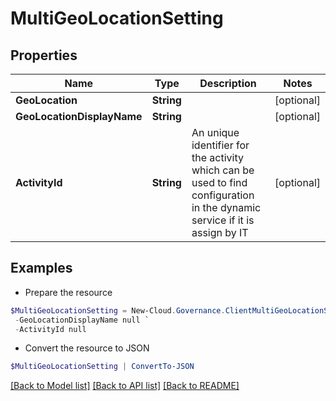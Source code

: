 # MultiGeoLocationSetting
## Properties

Name | Type | Description | Notes
------------ | ------------- | ------------- | -------------
**GeoLocation** | **String** |  | [optional] 
**GeoLocationDisplayName** | **String** |  | [optional] 
**ActivityId** | **String** | An unique identifier for the activity which can be used to find configuration in the dynamic service if it is assign by IT | [optional] 

## Examples

- Prepare the resource
```powershell
$MultiGeoLocationSetting = New-Cloud.Governance.ClientMultiGeoLocationSetting  -GeoLocation null `
 -GeoLocationDisplayName null `
 -ActivityId null
```

- Convert the resource to JSON
```powershell
$MultiGeoLocationSetting | ConvertTo-JSON
```

[[Back to Model list]](../README.md#documentation-for-models) [[Back to API list]](../README.md#documentation-for-api-endpoints) [[Back to README]](../README.md)


